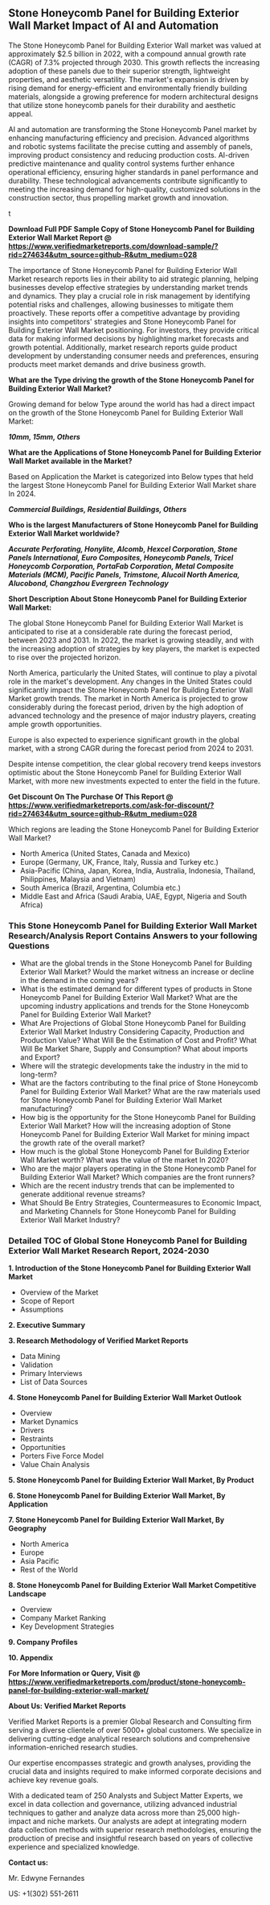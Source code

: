 <h2>Stone Honeycomb Panel for Building Exterior Wall Market Impact of AI and Automation</h2><p>The Stone Honeycomb Panel for Building Exterior Wall market was valued at approximately $2.5 billion in 2022, with a compound annual growth rate (CAGR) of 7.3% projected through 2030. This growth reflects the increasing adoption of these panels due to their superior strength, lightweight properties, and aesthetic versatility. The market's expansion is driven by rising demand for energy-efficient and environmentally friendly building materials, alongside a growing preference for modern architectural designs that utilize stone honeycomb panels for their durability and aesthetic appeal.</p><p>AI and automation are transforming the Stone Honeycomb Panel market by enhancing manufacturing efficiency and precision. Advanced algorithms and robotic systems facilitate the precise cutting and assembly of panels, improving product consistency and reducing production costs. AI-driven predictive maintenance and quality control systems further enhance operational efficiency, ensuring higher standards in panel performance and durability. These technological advancements contribute significantly to meeting the increasing demand for high-quality, customized solutions in the construction sector, thus propelling market growth and innovation.</p>t</p><p id="" class=""><strong>Download Full PDF Sample Copy of Stone Honeycomb Panel for Building Exterior Wall Market Report @ <a href="https://www.verifiedmarketreports.com/download-sample/?rid=274634&utm_source=github-R&utm_medium=028" target="_blank">https://www.verifiedmarketreports.com/download-sample/?rid=274634&utm_source=github-R&utm_medium=028</a></strong></p><p>The importance of&nbsp;Stone Honeycomb Panel for Building Exterior Wall Market research reports lies in their ability to aid strategic planning, helping businesses develop effective strategies by understanding market trends and dynamics. They play a crucial role in risk management by identifying potential risks and challenges, allowing businesses to mitigate them proactively. These reports offer a competitive advantage by providing insights into competitors' strategies and Stone Honeycomb Panel for Building Exterior Wall Market positioning. For investors, they provide critical data for making informed decisions by highlighting market forecasts and growth potential. Additionally, market research reports guide product development by understanding consumer needs and preferences, ensuring products meet market demands and drive business growth.</p><p><strong>What are the&nbsp;Type driving the growth of the Stone Honeycomb Panel for Building Exterior Wall Market?</strong></p><p id="" class="">Growing demand for below Type around the world has had a direct impact on the growth of the Stone Honeycomb Panel for Building Exterior Wall Market:</p><em><strong>10mm, 15mm, Others</strong></em></p><strong>What are the&nbsp;Applications&nbsp;of Stone Honeycomb Panel for Building Exterior Wall Market available in the Market?</strong></p><p id="" class="">Based on Application the Market is categorized into Below types that held the largest Stone Honeycomb Panel for Building Exterior Wall Market share In 2024.</p><em><strong>Commercial Buildings, Residential Buildings, Others</strong></em></p><strong>Who is the largest Manufacturers of Stone Honeycomb Panel for Building Exterior Wall Market worldwide?</strong></p><p><em><strong>Accurate Perforating, Honylite, Alcomb, Hexcel Corporation, Stone Panels International, Euro Composites, Honeycomb Panels, Tricel Honeycomb Corporation, PortaFab Corporation, Metal Composite Materials (MCM), Pacific Panels, Trimstone, Alucoil North America, Alucobond, Changzhou Evergreen Technology</strong></em></p><p id="" class=""><strong>Short Description About Stone Honeycomb Panel for Building Exterior Wall Market:</strong></p><p>The global Stone Honeycomb Panel for Building Exterior Wall Market is anticipated to rise at a considerable rate during the forecast period, between 2023 and 2031. In 2022, the market is growing steadily, and with the increasing adoption of strategies by key players, the market is expected to rise over the projected horizon.</p><p>North America, particularly the United States, will continue to play a pivotal role in the market's development. Any changes in the United States could significantly impact the Stone Honeycomb Panel for Building Exterior Wall Market growth trends. The market in North America is projected to grow considerably during the forecast period, driven by the high adoption of advanced technology and the presence of major industry players, creating ample growth opportunities.</p><p>Europe is also expected to experience significant growth in the global market, with a strong CAGR during the forecast period from 2024 to 2031.</p><p>Despite intense competition, the clear global recovery trend keeps investors optimistic about the Stone Honeycomb Panel for Building Exterior Wall Market, with more new investments expected to enter the field in the future.</p><p id="" class=""><strong>Get Discount On The Purchase Of This Report @ <a href="https://www.verifiedmarketreports.com/ask-for-discount/?rid=274634&utm_source=github-R&utm_medium=028" target="_blank">https://www.verifiedmarketreports.com/ask-for-discount/?rid=274634&utm_source=github-R&utm_medium=028</a></strong></p>Which regions are leading the Stone Honeycomb Panel for Building Exterior Wall Market?</p><ul><li>North America (United States, Canada and Mexico)</li><li>Europe (Germany, UK, France, Italy, Russia and Turkey etc.)</li><li>Asia-Pacific (China, Japan, Korea, India, Australia, Indonesia, Thailand, Philippines, Malaysia and Vietnam)</li><li>South America (Brazil, Argentina, Columbia etc.)</li><li>Middle East and Africa (Saudi Arabia, UAE, Egypt, Nigeria and South Africa)</li></ul><h3 id="" class="">This Stone Honeycomb Panel for Building Exterior Wall Market Research/Analysis Report Contains Answers to your following Questions</h3><ul><li>What are the global trends in the Stone Honeycomb Panel for Building Exterior Wall Market? Would the market witness an increase or decline in the demand in the coming years?</li><li>What is the estimated demand for different types of products in Stone Honeycomb Panel for Building Exterior Wall Market? What are the upcoming industry applications and trends for the Stone Honeycomb Panel for Building Exterior Wall Market?</li><li>What Are Projections of Global Stone Honeycomb Panel for Building Exterior Wall Market Industry Considering Capacity, Production and Production Value? What Will Be the Estimation of Cost and Profit? What Will Be Market Share, Supply and Consumption? What about imports and Export?</li><li>Where will the strategic developments take the industry in the mid to long-term?</li><li>What are the factors contributing to the final price of Stone Honeycomb Panel for Building Exterior Wall Market? What are the raw materials used for Stone Honeycomb Panel for Building Exterior Wall Market manufacturing?</li><li>How big is the opportunity for the Stone Honeycomb Panel for Building Exterior Wall Market? How will the increasing adoption of Stone Honeycomb Panel for Building Exterior Wall Market for mining impact the growth rate of the overall market?</li><li>How much is the global Stone Honeycomb Panel for Building Exterior Wall Market worth? What was the value of the market In 2020?</li><li>Who are the major players operating in the Stone Honeycomb Panel for Building Exterior Wall Market? Which companies are the front runners?</li><li>Which are the recent industry trends that can be implemented to generate additional revenue streams?</li><li>What Should Be Entry Strategies, Countermeasures to Economic Impact, and Marketing Channels for Stone Honeycomb Panel for Building Exterior Wall Market Industry?</li></ul><h3 id="" class="">Detailed TOC of Global Stone Honeycomb Panel for Building Exterior Wall Market Research Report, 2024-2030</h3><p id="" class=""><strong>1. Introduction of the Stone Honeycomb Panel for Building Exterior Wall Market</strong></p><ul><li>Overview of the Market</li><li>Scope of Report</li><li>Assumptions</li></ul><p id="" class=""><strong>2. Executive Summary</strong></p><p id="" class=""><strong>3. Research Methodology of Verified Market Reports</strong></p><ul><li>Data Mining</li><li>Validation</li><li>Primary Interviews</li><li>List of Data Sources</li></ul><p id="" class=""><strong>4. Stone Honeycomb Panel for Building Exterior Wall Market Outlook</strong></p><ul><li>Overview</li><li>Market Dynamics</li><li>Drivers</li><li>Restraints</li><li>Opportunities</li><li>Porters Five Force Model</li><li>Value Chain Analysis</li></ul><p id="" class=""><strong>5. Stone Honeycomb Panel for Building Exterior Wall Market, By Product</strong></p><p id="" class=""><strong>6. Stone Honeycomb Panel for Building Exterior Wall Market, By Application</strong></p><p id="" class=""><strong>7. Stone Honeycomb Panel for Building Exterior Wall Market, By Geography</strong></p><ul><li>North America</li><li>Europe</li><li>Asia Pacific</li><li>Rest of the World</li></ul><p id="" class=""><strong>8. Stone Honeycomb Panel for Building Exterior Wall Market Competitive Landscape</strong></p><ul><li>Overview</li><li>Company Market Ranking</li><li>Key Development Strategies</li></ul><p id="" class=""><strong>9. Company Profiles</strong></p><p id="" class=""><strong>10. Appendix</strong></p><p id="" class=""><strong>For More Information or Query, Visit @ <a href="https://www.verifiedmarketreports.com/product/stone-honeycomb-panel-for-building-exterior-wall-market/" target="_blank">https://www.verifiedmarketreports.com/product/stone-honeycomb-panel-for-building-exterior-wall-market/</a></strong></p><p id="" class=""><strong>About Us: Verified Market Reports</strong></p><p id="" class="">Verified Market Reports is a premier Global Research and Consulting firm serving a diverse clientele of over 5000+ global customers. We specialize in delivering cutting-edge analytical research solutions and comprehensive information-enriched research studies.</p><p id="" class="">Our expertise encompasses strategic and growth analyses, providing the crucial data and insights required to make informed corporate decisions and achieve key revenue goals.</p><p id="" class="">With a dedicated team of 250 Analysts and Subject Matter Experts, we excel in data collection and governance, utilizing advanced industrial techniques to gather and analyze data across more than 25,000 high-impact and niche markets. Our analysts are adept at integrating modern data collection methods with superior research methodologies, ensuring the production of precise and insightful research based on years of collective experience and specialized knowledge.</p><p id="" class=""><strong>Contact us:</strong></p><p id="" class="">Mr. Edwyne Fernandes</p><p id="" class="">US: +1(302) 551-2611</p>